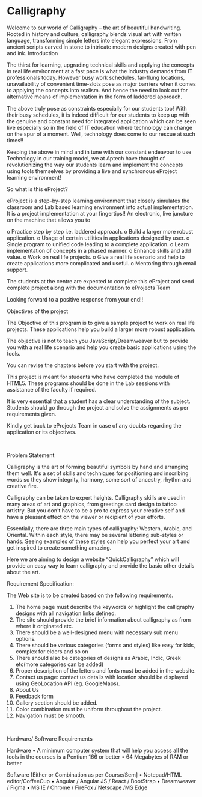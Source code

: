 # Calligraphy
Welcome to our world of Calligraphy – the art of beautiful handwriting. Rooted in history and culture, calligraphy blends visual art with written language, transforming simple letters into elegant expressions. From ancient scripts carved in stone to intricate modern designs created with pen and ink.
Introduction


The thirst for learning, upgrading technical skills and applying the concepts in real life environment at a fast pace is what the industry demands from IT professionals today. However busy work schedules, far-flung locations, unavailability of convenient time-slots pose as major barriers when it comes to applying the concepts into realism.  And hence the need to look out for alternative means of implementation in the form of laddered approach. 

The above truly pose as constraints especially for our students too! With their busy schedules, it is indeed difficult for our students to keep up with the genuine and constant need for integrated application which can be seen live especially so in the field of IT education where technology can change on the spur of a moment. Well, technology does come to our rescue at such times!!

Keeping the above in mind and in tune with our constant endeavour to use Technology in our training model, we at Aptech have thought of revolutionizing the way our students learn and implement the concepts using tools themselves by providing a live and synchronous eProject   learning environment!

So what is this eProject?

eProject is a step-by-step learning environment that closely simulates the classroom and Lab based learning environment into actual implementation. It is a project implementation at your fingertips!! An electronic, live juncture on the machine that allows you to 

o	Practice step by step i.e. laddered approach.
o	Build a larger more robust application.
o	Usage of certain utilities in applications designed by user.
o	Single program to unified code leading to a complete application.
o	Learn implementation of concepts in a phased manner.
o	Enhance skills and add value.
o	Work on real life projects. 
o	Give a real life scenario and help to create applications more complicated and useful.
o	Mentoring through email support.


The students at the centre are expected to complete this eProject and send complete project along with the documentation to eProjects Team


Looking forward to a positive response from your end!!
 

Objectives of the project


The Objective of this program is to give a sample project to work on real life projects. These applications help you build a larger more robust application. 

The objective is not to teach you JavaScript/Dreamweaver but to provide you with a real life scenario and help you create basic applications using the tools.

You can revise the chapters before you start with the project. 

This project is meant for students who have completed the module of HTML5. These programs should be done in the Lab sessions with assistance of the faculty if required.

It is very essential that a student has a clear understanding of the subject. Students should go through the project and solve the assignments as per requirements given. 

Kindly get back to eProjects Team in case of any doubts regarding the application or its objectives.




 

Problem Statement

Calligraphy is the art of forming beautiful symbols by hand and arranging them well. It's a set of skills and techniques for positioning and inscribing words so they show integrity, harmony, some sort of ancestry, rhythm and creative fire.

Calligraphy can be taken to expert heights. Calligraphy skills are used in many areas of art and graphics, from greetings card design to tattoo artistry. But you don't have to be a pro to express your creative self and have a pleasant effect on the viewer or recipient of your efforts.

Essentially, there are three main types of calligraphy: Western, Arabic, and Oriental. Within each style, there may be several lettering sub-styles or hands. Seeing examples of these styles can help you perfect your art and get inspired to create something amazing.

Here we are aiming to design a website “QuickCalligraphy” which will provide an easy way to learn calligraphy and provide the basic other details about the art.
 
Requirement Specification:

The Web site is to be created based on the following requirements.

1)	The home page must describe the keywords or highlight the calligraphy designs with all navigation links defined.
2)	The site should provide the brief information about calligraphy as from where it originated etc.
3)	There should be a well-designed menu with necessary sub menu options.
4)	There should be various categories (forms and styles) like easy for kids, complex for elders and so on
5)	There should also be categories of designs as Arabic, Indic, Greek etc(more categories can be added)
6)	Proper description of the letters and fonts must be added in the website.
7)	Contact us page: contact us details with location should be displayed using GeoLocation API (eg. GoogleMaps).
8)	About Us
9)	Feedback form
10)	Gallery section should be added.
11)	Color combination must be uniform throughout the project.
12)	Navigation must be smooth.

 

Hardware/ Software Requirements


Hardware 
•	A minimum computer system that will help you access all the tools in the courses is a Pentium 166 or better
•	64 Megabytes of RAM or better


Software [Either or Combination as per Course/Sem]
•	Notepad/HTML editor/CoffeeCup
•	Angular / Angular JS / React / BootStrap
•	Dreamweaver / Figma
•	MS IE / Chrome / FireFox / Netscape /MS Edge

